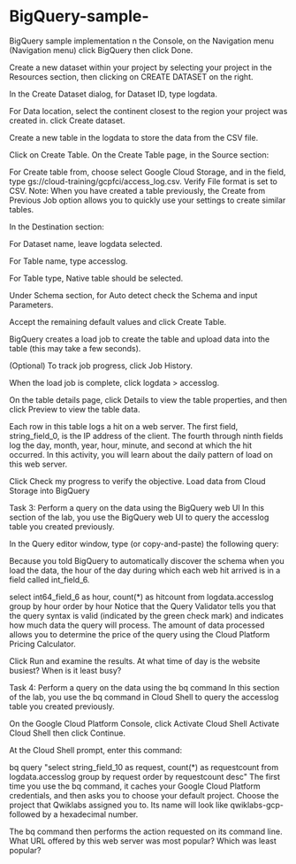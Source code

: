 # BigQuery-sample-
BigQuery sample implementation 
n the Console, on the Navigation menu (Navigation menu) click BigQuery then click Done.

Create a new dataset within your project by selecting your project in the Resources section, then clicking on CREATE DATASET on the right.

In the Create Dataset dialog, for Dataset ID, type logdata.

For Data location, select the continent closest to the region your project was created in. click Create dataset.

Create a new table in the logdata to store the data from the CSV file.

Click on Create Table. On the Create Table page, in the Source section:

For Create table from, choose select Google Cloud Storage, and in the field, type gs://cloud-training/gcpfci/access_log.csv.
Verify File format is set to CSV.
Note: When you have created a table previously, the Create from Previous Job option allows you to quickly use your settings to create similar tables.

In the Destination section:

For Dataset name, leave logdata selected.

For Table name, type accesslog.

For Table type, Native table should be selected.

Under Schema section, for Auto detect check the Schema and input Parameters.

Accept the remaining default values and click Create Table.

BigQuery creates a load job to create the table and upload data into the table (this may take a few seconds).

(Optional) To track job progress, click Job History.

When the load job is complete, click logdata > accesslog.

On the table details page, click Details to view the table properties, and then click Preview to view the table data.

Each row in this table logs a hit on a web server. The first field, string_field_0, is the IP address of the client. The fourth through ninth fields log the day, month, year, hour, minute, and second at which the hit occurred. In this activity, you will learn about the daily pattern of load on this web server.

Click Check my progress to verify the objective.
Load data from Cloud Storage into BigQuery

Task 3: Perform a query on the data using the BigQuery web UI
In this section of the lab, you use the BigQuery web UI to query the accesslog table you created previously.

In the Query editor window, type (or copy-and-paste) the following query:

Because you told BigQuery to automatically discover the schema when you load the data, the hour of the day during which each web hit arrived is in a field called int_field_6.

select int64_field_6 as hour, count(*) as hitcount from logdata.accesslog
group by hour
order by hour
Notice that the Query Validator tells you that the query syntax is valid (indicated by the green check mark) and indicates how much data the query will process. The amount of data processed allows you to determine the price of the query using the Cloud Platform Pricing Calculator.

Click Run and examine the results. At what time of day is the website busiest? When is it least busy?

Task 4: Perform a query on the data using the bq command
In this section of the lab, you use the bq command in Cloud Shell to query the accesslog table you created previously.

On the Google Cloud Platform Console, click Activate Cloud Shell Activate Cloud Shell then click Continue.

At the Cloud Shell prompt, enter this command:

bq query "select string_field_10 as request, count(*) as requestcount from logdata.accesslog group by request order by requestcount desc"
The first time you use the bq command, it caches your Google Cloud Platform credentials, and then asks you to choose your default project. Choose the project that Qwiklabs assigned you to. Its name will look like qwiklabs-gcp- followed by a hexadecimal number.

The bq command then performs the action requested on its command line. What URL offered by this web server was most popular? Which was least popular?

